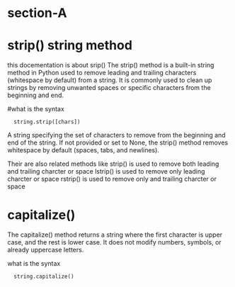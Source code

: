 # section-A
# strip() string method
 this docementation is about srip() 
 The strip() method is a built-in string method in Python used to remove leading and trailing characters (whitespace by default) from a string. It is commonly used to clean up strings by removing unwanted spaces or specific characters from the beginning and end.
  
  #what is the syntax
 
      string.strip([chars])
A string specifying the set of characters to remove from the beginning and end of the string. If not provided or set to None, the strip() method removes whitespace by default (spaces, tabs, and newlines).

Their are also related methods like
strip()  is used to remove both leading and trailing charcter or space 
lstrip()  is used to remove only leading charcter or space 
rstrip()  is used to remove only and trailing charcter or space 

# capitalize() 
The capitalize() method returns a string where the first character is upper case, and the rest is lower case.
 It does not modify numbers, symbols, or already uppercase letters.

what is the syntax
 
      string.capitalize()

